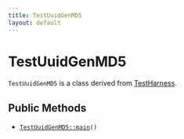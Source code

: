 ```yaml
---
title: TestUuidGenMD5
layout: default
---
```


# TestUuidGenMD5

<code>TestUuidGenMD5</code> is a class derived from <a href="TestHarness">TestHarness</a>.

## Public Methods

* <code><a href="TestUuidGenMD5%3A%3Amain">TestUuidGenMD5::main</a>()</code>

